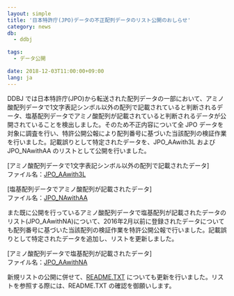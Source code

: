 ```yaml
---
layout: simple
title: '日本特許庁(JPO)データの不正配列データのリスト公開のおしらせ'
category: news
db:
  - ddbj

tags:
  - データ公開

date: 2018-12-03T11:00:00+09:00
lang: ja
---
```


<p>DDBJ では日本特許庁(JPO)から転送された配列データの一部において、アミノ酸配列データで1文字表記シンボル以外の配列で記載されていると判断されるデータ、塩基配列データでアミノ酸配列が記載されていると判断されるデータが公開されていることを検出しました。そのため不正内容について全 JPO データを対象に調査を行い、特許公開公報により配列番号に基づいた当該配列の検証作業を行いました。記載誤りとして特定されたデータを、JPO_AAwith3L および JPO_NAwithAA のリストとして公開を行いました。</p>

<p>[アミノ酸配列データで1文字表記シンボル以外の配列で記載されたデータ]<br>
    ファイル名：<a href="ftp://ftp.ddbj.nig.ac.jp/ddbj_database/patent/JPO_AAwith3L">JPO_AAwith3L</a></p>

<p>[塩基配列データでアミノ酸配列が記載されたデータ]<br>
    ファイル名：<a href="ftp://ftp.ddbj.nig.ac.jp/ddbj_database/patent/JPO_NAwithAA">JPO_NAwithAA</a></p>

<p>また既に公開を行っているアミノ酸配列データで塩基配列が記載されたデータのリスト(JPO_AAwithNA)について、2016年2月以前に登録されたデータについても配列番号に基づいた当該配列の検証作業を特許公開公報で行いました。記載誤りとして特定されたデータを追加し、リストを更新しました。</p>

<p>[アミノ酸配列データで塩基配列が記載されたデータ]<br>
    ファイル名：<a href="ftp://ftp.ddbj.nig.ac.jp/ddbj_database/patent/JPO_AAwithNA">JPO_AAwithNA</a></p>

<p>新規リストの公開に併せて、<a href="ftp://ftp.ddbj.nig.ac.jp/ddbj_database/patent/README.TXT">README.TXT</a> についても更新を行いました。リストを参照する際には、README.TXT の確認を御願いします。</p>
